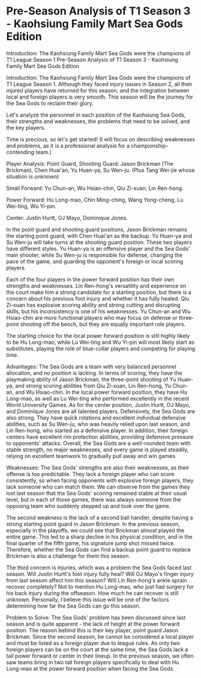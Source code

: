 # Pre-Season Analysis of T1 Season 3 - Kaohsiung Family Mart Sea Gods Edition

Introduction: The Kaohsiung Family Mart Sea Gods were the champions of T1 League Season 1 
 Pre-Season Analysis of T1 Season 3 - Kaohsiung Family Mart Sea Gods Edition

Introduction: The Kaohsiung Family Mart Sea Gods were the champions of T1 League Season 1. Although they faced injury issues in Season 2, all their injured players have returned for this season, and the integration between local and foreign players is very smooth. This season will be the journey for the Sea Gods to reclaim their glory.

Let's analyze the personnel in each position of the Kaohsiung Sea Gods, their strengths and weaknesses, the problems that need to be solved, and the key players.

Time is precious, so let's get started! (I will focus on describing weaknesses and problems, as it is a professional analysis for a championship-contending team.)

Player Analysis:
Point Guard, Shooting Guard: Jason Brickman (The Brickman), Chen Huai'an, Yu Huan-ya, Su Wen-ju.
(Plus Tang Wei-jie whose situation is unknown)

Small Forward: Yu Chun-an, Wu Hsiao-chin, Qiu Zi-xuan, Lin Ren-hong.

Power Forward: Hu Long-mao, Chin Ming-ching, Wang Yong-cheng, Lu Wei-ting, Wu Yi-pin.

Center: Justin Hurtt, OJ Mayo, Dominique Jones.

In the point guard and shooting guard positions, Jason Brickman remains the starting point guard, with Chen Huai'an as the backup. Yu Huan-ya and Su Wen-ju will take turns at the shooting guard position. These two players have different styles. Yu Huan-ya is an offensive player and the Sea Gods' main shooter, while Su Wen-ju is responsible for defense, changing the pace of the game, and guarding the opponent's foreign or local scoring players.

Each of the four players in the power forward position has their own strengths and weaknesses. Lin Ren-hong's versatility and experience on the court make him a strong candidate for a starting position, but there is a concern about his previous foot injury and whether it has fully healed. Qiu Zi-xuan has explosive scoring ability and strong cutting and disrupting skills, but his inconsistency is one of his weaknesses. Yu Chun-an and Wu Hsiao-chin are more functional players who may focus on defense or three-point shooting off the bench, but they are equally important role players.

The starting choice for the local power forward position is still highly likely to be Hu Long-mao, while Lu Wei-ting and Wu Yi-pin will most likely start as substitutes, playing the role of blue-collar players and competing for playing time. 

Advantages: The Sea Gods are a team with very balanced personnel allocation, and no position is lacking. In terms of scoring, they have the playmaking ability of Jason Brickman, the three-point shooting of Yu Huan-ya, and strong scoring abilities from Qiu Zi-xuan, Lin Ren-hong, Yu Chun-an, and Wu Hsiao-chin. In the local power forward position, they have Hu Long-mao, as well as Lu Wei-ting who performed excellently in the recent World University Games. As for the center position, Justin Hurtt, OJ Mayo, and Dominique Jones are all talented players. Defensively, the Sea Gods are also strong. They have quick rotations and excellent individual defensive abilities, such as Su Wen-ju, who was heavily relied upon last season, and Lin Ren-hong, who started as a defensive player. In addition, their foreign centers have excellent rim protection abilities, providing defensive pressure to opponents' attacks. Overall, the Sea Gods are a well-rounded team with stable strength, no major weaknesses, and every game is played steadily, relying on excellent teamwork to gradually pull away and win games.

Weaknesses: The Sea Gods' strengths are also their weaknesses, as their offense is too predictable. They lack a foreign player who can score consistently, so when facing opponents with explosive foreign players, they lack someone who can match them. We can observe from the games they lost last season that the Sea Gods' scoring remained stable at their usual level, but in each of those games, there was always someone from the opposing team who suddenly stepped up and took over the game.

The second weakness is the lack of a second ball handler, despite having a strong starting point guard in Jason Brickman. In the previous season, especially in the playoffs, we could see that Brickman almost played the entire game. This led to a sharp decline in his physical condition, and in the final quarter of the fifth game, his signature jump shot missed twice. Therefore, whether the Sea Gods can find a backup point guard to replace Brickman is also a challenge for them this season.

The third concern is injuries, which was a problem the Sea Gods faced last season. Will Justin Hurtt's foot injury fully heal? Will OJ Mayo's finger injury from last season affect him this season? Will Lin Ren-hong's ankle sprain recover completely? Not to mention Hu Long-mao, who just had surgery for his back injury during the offseason. How much he can recover is still unknown. Personally, I believe this issue will be one of the factors determining how far the Sea Gods can go this season.

Problem to Solve: The Sea Gods' problem has been discussed since last season and is quite apparent - the lack of height at the power forward position. The reason behind this is their key player, point guard Jason Brickman. Since the second season, he cannot be considered a local player and must be listed as a foreign player due to league rules. As only two foreign players can be on the court at the same time, the Sea Gods lack a tall power forward or center in their lineup. In the previous season, we often saw teams bring in two tall foreign players specifically to deal with Hu Long-mao at the power forward position when facing the Sea Gods.